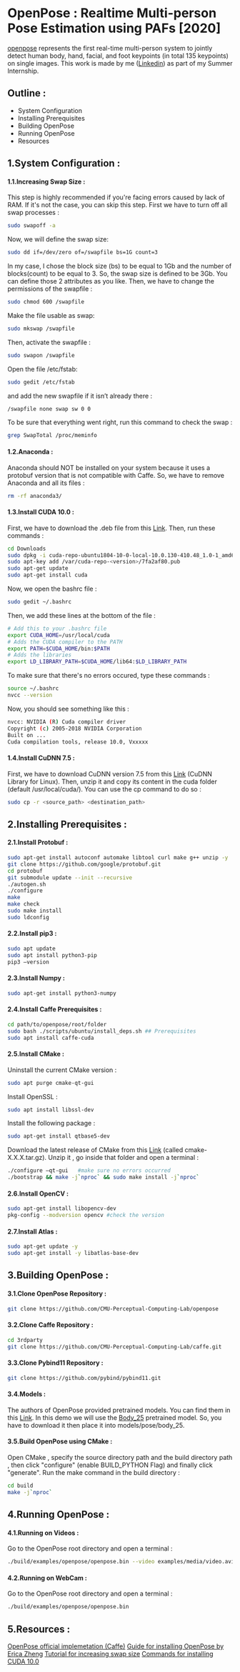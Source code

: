 # OpenPose : Realtime Multi-person Pose Estimation using PAFs [2020]
[openpose](https://github.com/CMU-Perceptual-Computing-Lab/openpose) represents the first real-time multi-person system to jointly detect human body, hand, facial, and foot keypoints (in total 135 keypoints) on single images. This work is made by me ([Linkedin](https://www.linkedin.com/in/mohamedrekik/)) as part of my Summer Internship.
## Outline :
- System Configuration
- Installing Prerequisites
- Building OpenPose
- Running OpenPose
- Resources
## 1.System Configuration :
#### 1.1.Increasing Swap Size :
This step is highly recommended if you're facing errors caused by lack of RAM. If it's not the case, you can skip this step.
First we have to turn off all swap processes :
```sh
sudo swapoff -a
```
Now, we will define the swap size:
```sh
sudo dd if=/dev/zero of=/swapfile bs=1G count=3
```
In my case, I chose the block size (bs) to be equal to 1Gb and the number of blocks(count) to be equal to 3. So, the swap size is defined to be 3Gb. You can define those 2 attributes as you like.
Then, we have to change the permissions of the swapfile :
```sh
sudo chmod 600 /swapfile
```
Make the file usable as swap: 
 ```sh
sudo mkswap /swapfile
```
Then, activate the swapfile :
```sh
sudo swapon /swapfile
```
Open the file /etc/fstab: 
```sh
sudo gedit /etc/fstab
```
and add the new swapfile if it isn’t already there :
```sh
/swapfile none swap sw 0 0
```
To be sure that everything went right, run this command to check the swap :
```sh
grep SwapTotal /proc/meminfo
```
#### 1.2.Anaconda :
Anaconda should NOT be installed on your system because it uses a protobuf version that is not compatible with Caffe. So, we have to remove Anaconda and all its files :
```sh
rm -rf anaconda3/
```
#### 1.3.Install CUDA 10.0 :
First, we have to download the .deb file from this [Link](https://developer.nvidia.com/cuda-10.0-download-archive?target_os=Linux&target_arch=x86_64&target_distro=Ubuntu&target_version=1804&target_type=deblocal). Then, run these commands :
```sh
cd Downloads
sudo dpkg -i cuda-repo-ubuntu1804-10-0-local-10.0.130-410.48_1.0-1_amd64.deb
sudo apt-key add /var/cuda-repo-<version>/7fa2af80.pub
sudo apt-get update
sudo apt-get install cuda
```
Now, we open the bashrc file :
```sh
sudo gedit ~/.bashrc
```
Then, we add these lines at the bottom of the file :
```sh
# Add this to your .bashrc file
export CUDA_HOME=/usr/local/cuda
# Adds the CUDA compiler to the PATH
export PATH=$CUDA_HOME/bin:$PATH
# Adds the libraries
export LD_LIBRARY_PATH=$CUDA_HOME/lib64:$LD_LIBRARY_PATH
```
To make sure that there's no errors occured, type these commands :
```sh
source ~/.bashrc
nvcc --version
```
Now, you should see something like this :
```sh
nvcc: NVIDIA (R) Cuda compiler driver
Copyright (c) 2005-2018 NVIDIA Corporation
Built on ...
Cuda compilation tools, release 10.0, Vxxxxx
```
#### 1.4.Install CuDNN 7.5 :
First, we have to download CuDNN version 7.5 from this [Link](https://developer.nvidia.com/rdp/cudnn-archive) (CuDNN Library for Linux). Then, unzip it and copy its content in the cuda folder (default /usr/local/cuda/). You can use the cp command to do so :
```sh
sudo cp -r <source_path> <destination_path>
```
## 2.Installing Prerequisites :
#### 2.1.Install Protobuf :
```sh
sudo apt-get install autoconf automake libtool curl make g++ unzip -y
git clone https://github.com/google/protobuf.git
cd protobuf
git submodule update --init --recursive
./autogen.sh
./configure
make
make check
sudo make install
sudo ldconfig
```
#### 2.2.Install pip3 :
```sh
sudo apt update
sudo apt install python3-pip
pip3 –version 
```
#### 2.3.Install Numpy :
```sh
sudo apt-get install python3-numpy
```
#### 2.4.Install Caffe Prerequisites :
```sh
cd path/to/openpose/root/folder
sudo bash ./scripts/ubuntu/install_deps.sh ## Prerequisites
sudo apt install caffe-cuda
```
#### 2.5.Install CMake :
Uninstall the current CMake version :
```sh
sudo apt purge cmake-qt-gui 
```
Install OpenSSL :
```sh
sudo apt install libssl-dev
```
Install the following package :
```sh
sudo apt-get install qtbase5-dev
```
Download the latest release of CMake from this [Link](https://cmake.org/download/) (called cmake-X.X.X.tar.gz). Unzip it , go inside that folder and open a terminal :
```sh
./configure –qt-gui   #make sure no errors occurred
./bootstrap && make -j`nproc` && sudo make install -j`nproc`
```
#### 2.6.Install OpenCV :
```sh
sudo apt-get install libopencv-dev
pkg-config --modversion opencv #check the version
```
#### 2.7.Install Atlas :
```sh
sudo apt-get update -y
sudo apt-get install -y libatlas-base-dev
```
## 3.Building OpenPose :
#### 3.1.Clone OpenPose Repository :
```sh
git clone https://github.com/CMU-Perceptual-Computing-Lab/openpose
```
#### 3.2.Clone Caffe Repository :
```sh
cd 3rdparty
git clone https://github.com/CMU-Perceptual-Computing-Lab/caffe.git
```
#### 3.3.Clone Pybind11 Repository :
```sh
git clone https://github.com/pybind/pybind11.git
```
#### 3.4.Models :
The authors of OpenPose provided pretrained models. You can find them in this [Link](https://github.com/CMU-Perceptual-Computing-Lab/openpose/blob/master/doc/prerequisites.md). In this demo we will use the [Body_25](http://posefs1.perception.cs.cmu.edu/OpenPose/models/pose/body_25/pose_iter_584000.caffemodel) pretrained model. So, you have to download it then place it into models/pose/body_25.
#### 3.5.Build OpenPose using CMake :
Open CMake , specify the source directory path and the build directory path , then click "configure" (enable BUILD_PYTHON Flag) and finally click "generate". Run the make command in the build directory :
```sh
cd build 
make -j`nproc`
```
## 4.Running OpenPose :
#### 4.1.Running on Videos :
Go to the OpenPose root directory and open a terminal :
```sh
./build/examples/openpose/openpose.bin --video examples/media/video.avi
```
#### 4.2.Running on WebCam :
Go to the OpenPose root directory and open a terminal :
```sh
./build/examples/openpose/openpose.bin
```
## 5.Resources :
[OpenPose official implemetation (Caffe)](https://github.com/CMU-Perceptual-Computing-Lab/openpose)
[Guide for installing OpenPose by Erica Zheng](https://medium.com/@erica.z.zheng/installing-openpose-on-ubuntu-18-04-cuda-10-ebb371cf3442)
[Tutorial for increasing swap size](https://bogdancornianu.com/change-swap-size-in-ubuntu/)
[Commands for installing CUDA 10.0](https://developer.nvidia.com/cuda-10.0-download-archive?target_os=Linux&target_arch=x86_64&target_distro=Ubuntu&target_version=1804&target_type=deblocal)

